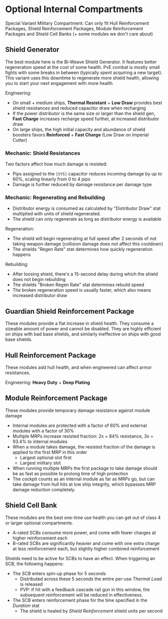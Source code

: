 # Optional Internal Compartments

Special Variant Military Compartment: Can only fit Hull Reinforcement Packages, Shield Reinforcement Packages, Module Reinforcement Packages and Shield Cell Banks (+ some modules we don't care about)

## Shield Generator

The best module here is the Bi-Weave Shield Generator. It features better regeneration speed at the cost of some health. PvE combat is mostly small fights with some breaks in between (typically spent acquiring a new target). This variant uses this downtime to regenerate more shield health, allowing you to start your next engagement with more health.

Engineering: 
* On small + medium ships, **Thermal Resistant** + **Low Draw** provides best shield resistances and reduced capacitor draw when recharging
* If the power distributor is the same size or larger than the shield gen, **Fast Charge** increases recharge speed further, at increased distributor draw
* On large ships, the high initial capacity and abundance of shield boosters favors **Reinforced** + **Fast Charge** (Low Draw on Imperial Cutter)

### Mechanic: Shield Resistances

Two factors affect how much damage is resisted:

* Pips assigned to the `[SYS]` capacitor reduces incoming damage by up to 60%, scaling linearly from 0 to 4 pips
* Damage is further reduced by damage resistance per damage type

### Mechanic: Regenerating and Rebuilding

* Distributor energy is consumed as calculated by "Distributor Draw" stat multiplied with units of shield regenerated. 
* The shield can only regenerate as long as distributor energy is available

Regeneration:

* The shield will begin regenerating at full speed after 2 seconds of not taking weapon damage (collision damage does not affect this cooldown)
* The shields "Regen Rate" stat determines how quickly regeneration happens

Rebuilding:

* After loosing shield, there's a 15-second delay during which the shield does not begin rebuilding
* The shields "Broken Regen Rate" stat determines rebuild speed
* The broken regeneration speed is usually faster, which also means increased distributor draw

## Guardian Shield Reinforcement Package

These modules provide a flat increase in shield health. They consume a sizeable amount of power and cannot be disabled. They are highly efficient on ships with bad base shields, and similarly ineffective on ships with good base shields.

## Hull Reinforcement Package

These modules add hull health, and when engineered can affect armor resistances.

Engineering: **Heavy Duty** + **Deep Plating**

## Module Reinforcement Package

These modules provide temporary damage resistance against module damage

* Internal modules are protected with a factor of 60% and external modules with a factor of 30%
* Multiple MRPs increase resisted fraction: 2x = 84% resistance, 3x = 93.4% to internal modules
* When a module takes damage, the resisted fraction of the damage is applied to the first MRP in this order
    * Largest optional slot first
    * Largest military slot
* When running multiple MRPs the first package to take damage should be as fast as possible to prolong time of high protection
* The cockpit counts as an internal module as far as MRPs go, but can take damage from hull hits at low ship integrity, which bypasses MRP damage reduction completely.

## Shield Cell Bank

These modules are the best one-time use health you can get out of class 4 or larger optional compartments.

* A-rated SCBs consume more power, and come with fewer charges at higher reinforcement each
* B-rated SCBs are significantly heavier and come with one extra charge at less reinforcement each, but slightly higher combined reinforcement

Shields need to be active for SCBs to have an effect. When triggering an SCB, the following happens:

* The SCB enters spin-up phase for 5 seconds
    * Distributed across these 5 seconds the entire per-use *Thermal Load* is released
    * PVP: If hit with a feedback cascade rail gun in this window, the subsequent reinforcement will be reduced in effectiveness.
* The SCB enters reinforcement phase for the time specified in the *Duration* stat
    * The shield is healed by *Shield Reinforcement* shield units per second
